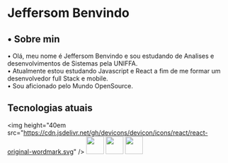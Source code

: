 <h1>Jeffersom Benvindo </h1>

<h2>• Sobre min</h2>
<p> • Olá, meu nome é Jeffersom Benvindo e sou estudando de Analises e desenvolvimentos de Sistemas pela UNIFFA.<br>
• Atualmente estou estudando Javascript e React a fim de me formar um desenvolvedor full Stack e mobile.<br>
• Sou aficionado pelo Mundo OpenSource.</p>
 
 <h2>Tecnologias atuais</h2>
 
 <div>

<img height="40em src="https://cdn.jsdelivr.net/gh/devicons/devicon/icons/react/react-original-wordmark.svg"  />
 <img height="40em" src="https://cdn.jsdelivr.net/gh/devicons/devicon/icons/html5/html5-original-wordmark.svg" />
 <img height="40em" src="https://cdn.jsdelivr.net/gh/devicons/devicon/icons/css3/css3-original-wordmark.svg" />
 <img height="40em" src="https://cdn.jsdelivr.net/gh/devicons/devicon/icons/javascript/javascript-original.svg" />
 
 

</div>

